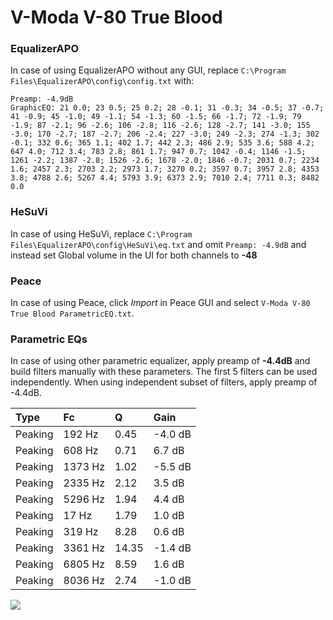 # V-Moda V-80 True Blood

### EqualizerAPO
In case of using EqualizerAPO without any GUI, replace `C:\Program Files\EqualizerAPO\config\config.txt`
with:
```
Preamp: -4.9dB
GraphicEQ: 21 0.0; 23 0.5; 25 0.2; 28 -0.1; 31 -0.3; 34 -0.5; 37 -0.7; 41 -0.9; 45 -1.0; 49 -1.1; 54 -1.3; 60 -1.5; 66 -1.7; 72 -1.9; 79 -1.9; 87 -2.1; 96 -2.6; 106 -2.8; 116 -2.6; 128 -2.7; 141 -3.0; 155 -3.0; 170 -2.7; 187 -2.7; 206 -2.4; 227 -3.0; 249 -2.3; 274 -1.3; 302 -0.1; 332 0.6; 365 1.1; 402 1.7; 442 2.3; 486 2.9; 535 3.6; 588 4.2; 647 4.0; 712 3.4; 783 2.8; 861 1.7; 947 0.7; 1042 -0.4; 1146 -1.5; 1261 -2.2; 1387 -2.8; 1526 -2.6; 1678 -2.0; 1846 -0.7; 2031 0.7; 2234 1.6; 2457 2.3; 2703 2.2; 2973 1.7; 3270 0.2; 3597 0.7; 3957 2.8; 4353 3.8; 4788 2.6; 5267 4.4; 5793 3.9; 6373 2.9; 7010 2.4; 7711 0.3; 8482 0.0
```

### HeSuVi
In case of using HeSuVi, replace `C:\Program Files\EqualizerAPO\config\HeSuVi\eq.txt` and omit `Preamp:
-4.9dB` and instead set Global volume in the UI for both channels to **-48**

### Peace
In case of using Peace, click *Import* in Peace GUI and select `V-Moda V-80 True Blood ParametricEQ.txt`.

### Parametric EQs
In case of using other parametric equalizer, apply preamp of **-4.4dB** and build filters manually
with these parameters. The first 5 filters can be used independently.
When using independent subset of filters, apply preamp of -4.4dB.

| Type    | Fc      |     Q | Gain    |
|:--------|:--------|:------|:--------|
| Peaking | 192 Hz  |  0.45 | -4.0 dB |
| Peaking | 608 Hz  |  0.71 | 6.7 dB  |
| Peaking | 1373 Hz |  1.02 | -5.5 dB |
| Peaking | 2335 Hz |  2.12 | 3.5 dB  |
| Peaking | 5296 Hz |  1.94 | 4.4 dB  |
| Peaking | 17 Hz   |  1.79 | 1.0 dB  |
| Peaking | 319 Hz  |  8.28 | 0.6 dB  |
| Peaking | 3361 Hz | 14.35 | -1.4 dB |
| Peaking | 6805 Hz |  8.59 | 1.6 dB  |
| Peaking | 8036 Hz |  2.74 | -1.0 dB |

![](https://raw.githubusercontent.com/jaakkopasanen/AutoEq/master/results/innerfidelity/sbaf-serious/V-Moda%20V-80%20True%20Blood/V-Moda%20V-80%20True%20Blood.png)